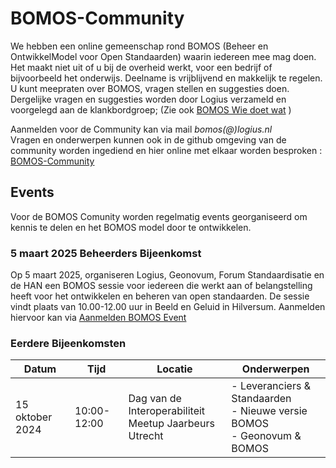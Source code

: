 # BOMOS-Community

We hebben een online gemeenschap rond BOMOS (Beheer en OntwikkelModel voor Open Standaarden) waarin iedereen mee mag doen. Het maakt niet uit of u bij de overheid werkt, voor een bedrijf of bijvoorbeeld het onderwijs. Deelname is vrijblijvend en makkelijk te regelen. U kunt meepraten over BOMOS, vragen stellen en suggesties doen. Dergelijke vragen en suggesties worden door Logius verzameld en voorgelegd aan de klankbordgroep;
(Zie ook [BOMOS Wie doet wat](https://www.logius.nl/domeinen/infrastructuur/bomos/wie-doet-wat) )

Aanmelden voor de Community kan via mail _bomos(@)logius.nl_<BR>
Vragen en onderwerpen kunnen ook in de github omgeving van de community worden ingediend en hier online met elkaar worden besproken : [BOMOS-Community](https://github.com/Logius-standaarden/BOMOS-Community) 

## Events

Voor de BOMOS Comunity worden regelmatig events georganiseerd om kennis te delen en het BOMOS model door te ontwikkelen.

### 5 maart 2025 Beheerders Bijeenkomst
Op 5 maart 2025, organiseren Logius, Geonovum, Forum Standaardisatie en de HAN een BOMOS sessie voor iedereen die werkt aan of belangstelling heeft voor het ontwikkelen en beheren van open standaarden. De sessie vindt plaats van 10.00-12.00 uur in Beeld en Geluid in Hilversum.
Aanmelden hiervoor kan via [Aanmelden BOMOS Event](https://www.geonovum.nl/over-geonovum/agenda/community-meeting-beheer-en-ontwikkeling-standaarden)

### Eerdere Bijeenkomsten
|Datum | Tijd| Locatie | Onderwerpen |
|-----------------| -------|----|-----|
| 15 oktober 2024| 10:00-12:00 | Dag van de Interoperabiliteit <BR> Meetup Jaarbeurs Utrecht | - Leveranciers & Standaarden<BR> - Nieuwe versie BOMOS<BR> - Geonovum & BOMOS |

